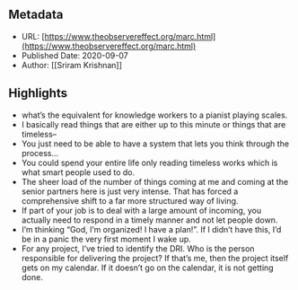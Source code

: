 ## Metadata
* URL: [https://www.theobservereffect.org/marc.html](https://www.theobservereffect.org/marc.html)
* Published Date: 2020-09-07
* Author: [[Sriram Krishnan]]

## Highlights
* what’s the equivalent for knowledge workers to a pianist playing scales.
* I basically read things that are either up to this minute or things that are timeless–
* You just need to be able to have a system that lets you think through the process…
* You could spend your entire life only reading timeless works which is what smart people used to do.
* The sheer load of the number of things coming at me and coming at the senior partners here is just very intense. That has forced a comprehensive shift to a far more structured way of living.
* If part of your job is to deal with a large amount of incoming, you actually need to respond in a timely manner and not let people down.
* I’m thinking “God, I’m organized! I have a plan!”. If I didn’t have this, I’d be in a panic the very first moment I wake up.
* For any project, I’ve tried to identify the DRI. Who is the person responsible for delivering the project? If that’s me, then the project itself gets on my calendar. If it doesn’t go on the calendar, it is not getting done.